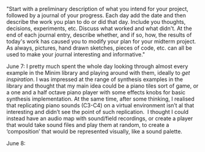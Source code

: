 "Start with a preliminary description of what you intend for your project, followed by a journal of your progress. Each day add the date and then describe the work you plan to do or did that day. Include you thoughts, decisions, experiments, etc. Discuss what worked and what didn't. At the end of each journal entry, describe whether, and if so, how, the results of today's work has caused you to modify your plan for your midterm project. As always, pictures, hand drawn sketches, pieces of code, etc. can all be used to make your journal interesting and informative."


June 7: I pretty much spent the whole day looking through almost every example in the Minim library and playing around with them, ideally to *get inspiration*. I was impressed at the range of synthesis examples in the library and thought that my main idea could be a piano tiles sort of game, or a one and a half octave piano player with some effects knobs for basic synthesis implementation. At the same time, after some thinking, I realised that replicating piano sounds (C3-C4) on a virtual environment isn’t al that interesting and didn’t see the point of such replication.  I thought I could instead have an audio map with sound/field recordings, or create a player that would take sound files and play them at random, to create a ‘composition’ that would be represented visually, like a sound palette.


June 8:
